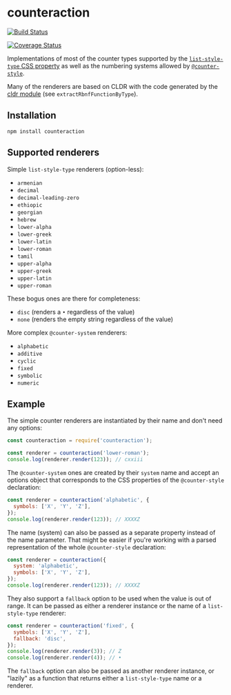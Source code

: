# counteraction

[![Build Status](https://travis-ci.org/papandreou/counteraction.svg?branch=master)](https://travis-ci.org/papandreou/counteraction)

[![Coverage Status](https://coveralls.io/repos/github/papandreou/counteraction/badge.svg?branch=master)](https://coveralls.io/github/papandreou/counteraction?branch=master)

Implementations of most of the counter types supported by the [`list-style-type`
CSS property](https://developer.mozilla.org/en-US/docs/Web/CSS/list-style-type)
as well as the numbering systems allowed by
[`@counter-style`](https://developer.mozilla.org/en-US/docs/Web/CSS/@counter-style).

Many of the renderers are based on CLDR with the code generated by the [cldr module](https://github.com/papandreou/node-cldr) (see `extractRbnfFunctionByType`).

## Installation

```
npm install counteraction
```

## Supported renderers

Simple `list-style-type` renderers (option-less):

- `armenian`
- `decimal`
- `decimal-leading-zero`
- `ethiopic`
- `georgian`
- `hebrew`
- `lower-alpha`
- `lower-greek`
- `lower-latin`
- `lower-roman`
- `tamil`
- `upper-alpha`
- `upper-greek`
- `upper-latin`
- `upper-roman`

These bogus ones are there for completeness:

- `disc` (renders a `•` regardless of the value)
- `none` (renders the empty string regardless of the value)

More complex `@counter-system` renderers:

- `alphabetic`
- `additive`
- `cyclic`
- `fixed`
- `symbolic`
- `numeric`

## Example

The simple counter renderers are instantiated by their name and don't need any options:

```js
const counteraction = require('counteraction');

const renderer = counteraction('lower-roman');
console.log(renderer.render(123)); // cxxiii
```

The `@counter-system` ones are created by their `system` name and accept an
options object that corresponds to the CSS properties of the `@counter-style`
declaration:

```js
const renderer = counteraction('alphabetic', {
  symbols: ['X', 'Y', 'Z'],
});
console.log(renderer.render(123)); // XXXXZ
```

The name (system) can also be passed as a separate property instead of the name
parameter. That might be easier if you're working with a parsed representation
of the whole `@counter-style` declaration:

```js
const renderer = counteraction({
  system: 'alphabetic',
  symbols: ['X', 'Y', 'Z'],
});
console.log(renderer.render(123)); // XXXXZ
```

They also support a `fallback` option to be used when the value is out of range.
It can be passed as either a renderer instance or the name of a
`list-style-type` renderer:

```js
const renderer = counteraction('fixed', {
  symbols: ['X', 'Y', 'Z'],
  fallback: 'disc',
});
console.log(renderer.render(3)); // Z
console.log(renderer.render(4)); // •
```

The `fallback` option can also be passed as another renderer instance, or "lazily" as a function that returns either a `list-style-type` name or a renderer.
